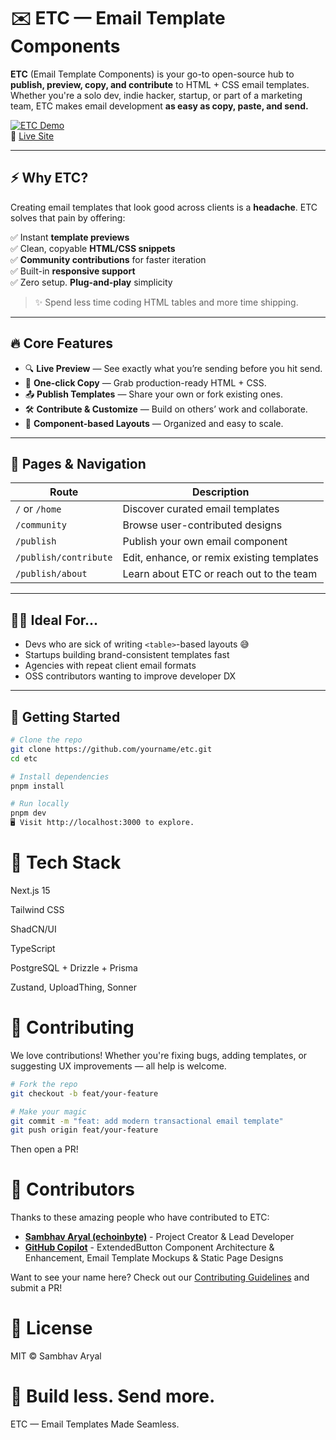 # ✉️ ETC — Email Template Components

**ETC** (Email Template Components) is your go-to open-source hub to **publish, preview, copy, and contribute** to
HTML + CSS email templates. Whether you're a solo dev, indie hacker, startup, or part of a marketing team, ETC makes
email development **as easy as copy, paste, and send.**

[![ETC Demo](https://etcdot.vercel.app/brand/etc.svg)](https://etcdot.vercel.app)  
🔗 [Live Site](https://etcdot.vercel.app)

---

## ⚡ Why ETC?

Creating email templates that look good across clients is a **headache**. ETC solves that pain by offering:

✅ Instant **template previews**  
✅ Clean, copyable **HTML/CSS snippets**  
✅ **Community contributions** for faster iteration  
✅ Built-in **responsive support**  
✅ Zero setup. **Plug-and-play** simplicity

> ✨ Spend less time coding HTML tables and more time shipping.

---

## 🔥 Core Features

- 🔍 **Live Preview** — See exactly what you’re sending before you hit send.
- 💾 **One-click Copy** — Grab production-ready HTML + CSS.
- 📤 **Publish Templates** — Share your own or fork existing ones.
- 🛠️ **Contribute & Customize** — Build on others’ work and collaborate.
- 🧩 **Component-based Layouts** — Organized and easy to scale.

---

## 🧭 Pages & Navigation

| Route                | Description                                |
|----------------------|--------------------------------------------|
| `/` or `/home`       | Discover curated email templates           |
| `/community`         | Browse user-contributed designs            |
| `/publish`           | Publish your own email component           |
| `/publish/contribute`| Edit, enhance, or remix existing templates |
| `/publish/about`     | Learn about ETC or reach out to the team   |

---

## 🧑‍💻 Ideal For...

- Devs who are sick of writing `<table>`-based layouts 😅
- Startups building brand-consistent templates fast
- Agencies with repeat client email formats
- OSS contributors wanting to improve developer DX

---

## 🚀 Getting Started

```bash
# Clone the repo
git clone https://github.com/yourname/etc.git
cd etc

# Install dependencies
pnpm install

# Run locally
pnpm dev
🖥 Visit http://localhost:3000 to explore.
```

# 🧰 Tech Stack

Next.js 15

Tailwind CSS

ShadCN/UI

TypeScript

PostgreSQL + Drizzle + Prisma

Zustand, UploadThing, Sonner

# 🤝 Contributing

We love contributions!
Whether you're fixing bugs, adding templates, or suggesting UX improvements — all help is welcome.

```bash
# Fork the repo
git checkout -b feat/your-feature

# Make your magic
git commit -m "feat: add modern transactional email template"
git push origin feat/your-feature
```

Then open a PR!

# 👥 Contributors

Thanks to these amazing people who have contributed to ETC:

- **[Sambhav Aryal (echoinbyte)](https://github.com/echoinbyte)** - Project Creator & Lead Developer
- **[GitHub Copilot](https://github.com/features/copilot)** - ExtendedButton Component Architecture & Enhancement, Email Template Mockups & Static Page Designs

Want to see your name here? Check out our [Contributing Guidelines](#-contributing) and submit a PR!

# 📄 License

MIT © Sambhav Aryal

# 💌 Build less. Send more.

ETC — Email Templates Made Seamless.
